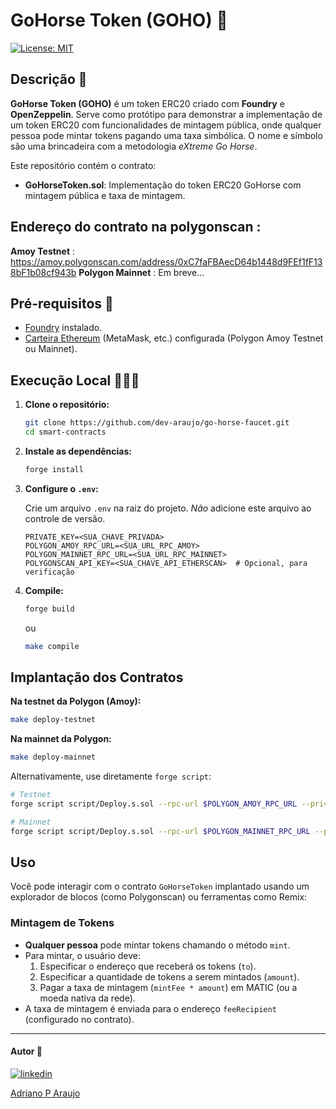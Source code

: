 # GoHorse Token (GOHO) 🐴

[![License: MIT](https://img.shields.io/badge/License-MIT-5965E0.svg?labelColor=121214)](https://opensource.org/licenses/MIT)

## Descrição 📝

**GoHorse Token (GOHO)** é um token ERC20 criado com **Foundry** e **OpenZeppelin**. Serve como protótipo para demonstrar a implementação de um token ERC20 com funcionalidades de mintagem pública, onde qualquer pessoa pode mintar tokens pagando uma taxa simbólica. O nome e símbolo são uma brincadeira com a metodologia _eXtreme Go Horse_.

Este repositório contém o contrato:

- **GoHorseToken.sol**: Implementação do token ERC20 GoHorse com mintagem pública e taxa de mintagem.

## Endereço do contrato na polygonscan :

**Amoy Testnet** : https://amoy.polygonscan.com/address/0xC7faFBAecD64b1448d9FEf1fF138bF1b08cf943b
**Polygon Mainnet** : Em breve...

## Pré-requisitos 🔨

- [Foundry](https://book.getfoundry.sh/) instalado.
- [Carteira Ethereum](https://metamask.io/) (MetaMask, etc.) configurada (Polygon Amoy Testnet ou Mainnet).

## Execução Local 👨🏼‍💻

1.  **Clone o repositório:**

    ```bash
    git clone https://github.com/dev-araujo/go-horse-faucet.git
    cd smart-contracts
    ```

2.  **Instale as dependências:**

    ```bash
    forge install
    ```

3.  **Configure o `.env`:**

    Crie um arquivo `.env` na raiz do projeto. _Não_ adicione este arquivo ao controle de versão.

    ```env
    PRIVATE_KEY=<SUA_CHAVE_PRIVADA>
    POLYGON_AMOY_RPC_URL=<SUA_URL_RPC_AMOY>
    POLYGON_MAINNET_RPC_URL=<SUA_URL_RPC_MAINNET>
    POLYGONSCAN_API_KEY=<SUA_CHAVE_API_ETHERSCAN>  # Opcional, para verificação
    ```

4.  **Compile:**

    ```bash
    forge build
    ```

    ou

    ```bash
    make compile
    ```

## Implantação dos Contratos

**Na testnet da Polygon (Amoy):**

```bash
make deploy-testnet
```

**Na mainnet da Polygon:**

```bash
make deploy-mainnet
```

Alternativamente, use diretamente `forge script`:

```bash
# Testnet
forge script script/Deploy.s.sol --rpc-url $POLYGON_AMOY_RPC_URL --private-key $PRIVATE_KEY --broadcast --verify -vvvv

# Mainnet
forge script script/Deploy.s.sol --rpc-url $POLYGON_MAINNET_RPC_URL --private-key $PRIVATE_KEY --broadcast --verify -vvvv
```

## Uso

Você pode interagir com o contrato `GoHorseToken` implantado usando um explorador de blocos (como Polygonscan) ou ferramentas como Remix:

### Mintagem de Tokens

- **Qualquer pessoa** pode mintar tokens chamando o método `mint`.
- Para mintar, o usuário deve:
  1. Especificar o endereço que receberá os tokens (`to`).
  2. Especificar a quantidade de tokens a serem mintados (`amount`).
  3. Pagar a taxa de mintagem (`mintFee * amount`) em MATIC (ou a moeda nativa da rede).
- A taxa de mintagem é enviada para o endereço `feeRecipient` (configurado no contrato).

---

#### Autor 👷

[![linkedin](https://media.licdn.com/dms/image/v2/D4D03AQGRDOBRW1cYgA/profile-displayphoto-shrink_200_200/B4DZN3t6VvHQAY-/0/1732880345005?e=1743033600&v=beta&t=0oJW8bm6Mkjj7iC4s5aVe8Tvh63kQwXItyI4ElUAv_o)](https://www.linkedin.com/in/araujocode/)

[Adriano P Araujo](https://www.linkedin.com/in/araujocode/)
